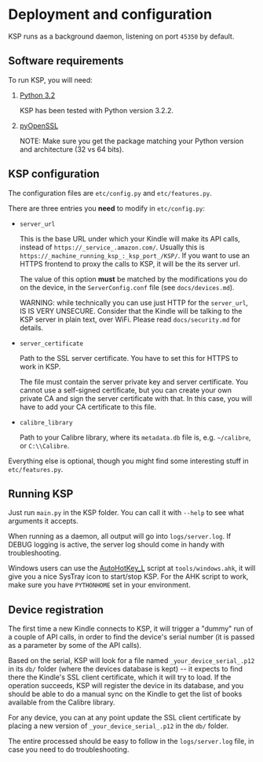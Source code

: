 Deployment and configuration
============================

KSP runs as a background daemon, listening on port `45350` by default.


Software requirements
---------------------

To run KSP, you will need:

1. [Python 3.2](http://python.org/download/)

     KSP has been tested with Python version 3.2.2.

2. [pyOpenSSL](http://pypi.python.org/pypi/pyOpenSSL)

     NOTE: Make sure you get the package matching your Python version and architecture (32 vs 64 bits).


KSP configuration
-----------------

The configuration files are `etc/config.py` and `etc/features.py`.

There are three entries you **need** to modify in `etc/config.py`:

* `server_url`

    This is the base URL under which your Kindle will make its API calls, instead of `https://_service_.amazon.com/`.
    Usually this is `https://_machine_running_ksp_:_ksp_port_/KSP/`. If you want to use an HTTPS frontend to proxy the
    calls to KSP, it will be the its server url.

    The value of this option **must** be matched by the modifications you do on the device, in the `ServerConfig.conf`
    file (see `docs/devices.md`).

	WARNING: while technically you can use just HTTP for the `server_url`, IS IS VERY UNSECURE.
	Consider that the Kindle will be talking to the KSP server in plain text, over WiFi. Please read `docs/security.md`
	for details.

* `server_certificate`

	Path to the SSL server certificate.  You have to set this for HTTPS to work in KSP.

    The file must contain the server private key and server certificate. You cannot use a self-signed certificate, but
    you can create your own private CA and sign the server certificate with that. In this case, you will have to add
    your CA certificate to this file.

* `calibre_library`

    Path to your Calibre library, where its `metadata.db` file is, e.g. `~/calibre`, or `C:\\Calibre`.

Everything else is optional, though you might find some interesting stuff in `etc/features.py`.


Running KSP
-----------

Just run `main.py` in the KSP folder. You can call it with `--help` to see what arguments it accepts.

When running as a daemon, all output will go into `logs/server.log`. If DEBUG logging is active, the server log
should come in handy with troubleshooting.

Windows users can use the [AutoHotKey_L](http://www.autohotkey.com/download/) script at `tools/windows.ahk`, it will
give you a nice SysTray icon to start/stop KSP. For the AHK script to work, make sure you have `PYTHONHOME` set in your
environment.


Device registration
-------------------

The first time a new Kindle connects to KSP, it will trigger a "dummy" run of a couple of API calls, in order to find
the device's serial number (it is passed as a parameter by some of the API calls).

Based on the serial, KSP will look for a file named `_your_device_serial_.p12` in its `db/` folder (where the devices
database is kept) -- it expects to find there the Kindle's SSL client certificate, which it will try to load. If the
operation succeeds, KSP will register the device in its database, and you should be able to do a manual sync on the
Kindle to get the list of books available from the Calibre library.

For any device, you can at any point update the SSL client certificate by placing a new version of
`_your_device_serial_.p12` in the `db/` folder.

The entire processed should be easy to follow in the `logs/server.log` file, in case you need to do troubleshooting.
